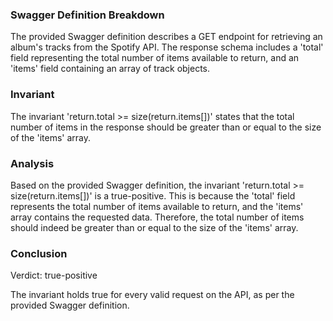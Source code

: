 ### Swagger Definition Breakdown

The provided Swagger definition describes a GET endpoint for retrieving an album's tracks from the Spotify API. The response schema includes a 'total' field representing the total number of items available to return, and an 'items' field containing an array of track objects.

### Invariant

The invariant 'return.total >= size(return.items[])' states that the total number of items in the response should be greater than or equal to the size of the 'items' array.

### Analysis

Based on the provided Swagger definition, the invariant 'return.total >= size(return.items[])' is a true-positive. This is because the 'total' field represents the total number of items available to return, and the 'items' array contains the requested data. Therefore, the total number of items should indeed be greater than or equal to the size of the 'items' array.

### Conclusion

Verdict: true-positive

The invariant holds true for every valid request on the API, as per the provided Swagger definition.
